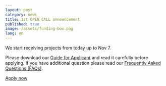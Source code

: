 ```yaml
---
layout: post
category: news
title: 1st OPEN CALL announcement
published: true
image: /assets/funding-box.png
lang: en
---
```

We start receiving projects from today up to Nov 7.

Please download our <a href="/assets/IMPACT_Guide_for_Applicants_30092014.pdf">Guide for Applicant</a> and read it carefully before applying. If you have additional question please read our <a href="/faq/">Frequently Asked Questions [FAQs]</a>.

<p class="text-center">
  <a href="http://www.fundingbox.com/impact/apply/" target="_blank" class="btn btn-primary">Apply now</a>
</p>
<br>
<br>
<br>
<br><br>
<br>
<br>
<br>